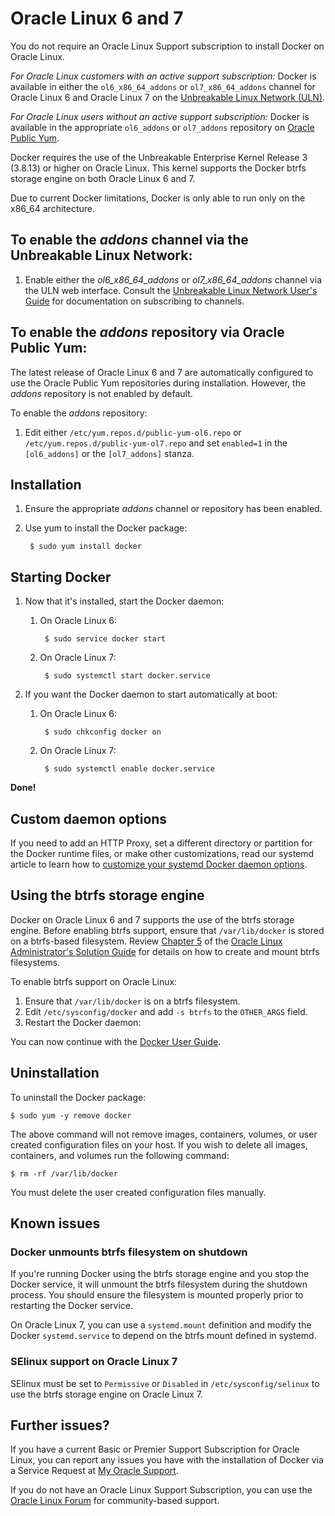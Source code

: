<!--[metadata]>
+++
title = "Installation on Oracle Linux"
description = "Installation instructions for Docker on Oracle Linux."
keywords = ["Docker, Docker documentation, requirements, linux, rhel, centos, oracle,  ol"]
[menu.main]
parent = "smn_linux"
+++
<![end-metadata]-->

# Oracle Linux 6 and 7

You do not require an Oracle Linux Support subscription to install Docker on
Oracle Linux.

*For Oracle Linux customers with an active support subscription:*
Docker is available in either the `ol6_x86_64_addons` or `ol7_x86_64_addons`
channel for Oracle Linux 6 and Oracle Linux 7 on the [Unbreakable Linux Network
(ULN)](https://linux.oracle.com).

*For Oracle Linux users without an active support subscription:*
Docker is available in the appropriate `ol6_addons` or `ol7_addons` repository
on [Oracle Public Yum](http://public-yum.oracle.com).

Docker requires the use of the Unbreakable Enterprise Kernel Release 3 (3.8.13)
or higher on Oracle Linux. This kernel supports the Docker btrfs storage engine
on both Oracle Linux 6 and 7.

Due to current Docker limitations, Docker is only able to run only on the x86_64
architecture.

## To enable the *addons* channel via the Unbreakable Linux Network:

1. Enable either the *ol6\_x86\_64\_addons* or *ol7\_x86\_64\_addons* channel
via the ULN web interface.
Consult the [Unbreakable Linux Network User's
Guide](http://docs.oracle.com/cd/E52668_01/E39381/html/index.html) for
documentation on subscribing to channels.

## To enable the *addons* repository via Oracle Public Yum:

The latest release of Oracle Linux 6 and 7 are automatically configured to use
the Oracle Public Yum repositories during installation. However, the *addons*
repository is not enabled by default.

To enable the *addons* repository:

1. Edit either `/etc/yum.repos.d/public-yum-ol6.repo` or
`/etc/yum.repos.d/public-yum-ol7.repo`
and set `enabled=1` in the `[ol6_addons]` or the `[ol7_addons]` stanza.

## Installation 

1. Ensure the appropriate *addons* channel or repository has been enabled.

2. Use yum to install the Docker package:

        $ sudo yum install docker

## Starting Docker 

1. Now that it's installed, start the Docker daemon:

    1. On Oracle Linux 6:

            $ sudo service docker start

    2. On Oracle Linux 7:

            $ sudo systemctl start docker.service

2. If you want the Docker daemon to start automatically at boot:

    1. On Oracle Linux 6:

            $ sudo chkconfig docker on

    2. On Oracle Linux 7:

            $ sudo systemctl enable docker.service

**Done!**

## Custom daemon options

If you need to add an HTTP Proxy, set a different directory or partition for the
Docker runtime files, or make other customizations, read our systemd article to
learn how to [customize your systemd Docker daemon options](/articles/systemd/).

## Using the btrfs storage engine

Docker on Oracle Linux 6 and 7 supports the use of the btrfs storage engine.
Before enabling btrfs support, ensure that `/var/lib/docker` is stored on a
btrfs-based filesystem. Review [Chapter
5](http://docs.oracle.com/cd/E37670_01/E37355/html/ol_btrfs.html) of the [Oracle
Linux Administrator's Solution
Guide](http://docs.oracle.com/cd/E37670_01/E37355/html/index.html) for details
on how to create and mount btrfs filesystems.

To enable btrfs support on Oracle Linux:

1. Ensure that `/var/lib/docker` is on a btrfs filesystem.
1. Edit `/etc/sysconfig/docker` and add `-s btrfs` to the `OTHER_ARGS` field.
2. Restart the Docker daemon:

You can now continue with the [Docker User Guide](/userguide/).

## Uninstallation

To uninstall the Docker package:

    $ sudo yum -y remove docker

The above command will not remove images, containers, volumes, or user created
configuration files on your host. If you wish to delete all images, containers,
and volumes run the following command:

    $ rm -rf /var/lib/docker

You must delete the user created configuration files manually.

## Known issues

### Docker unmounts btrfs filesystem on shutdown
If you're running Docker using the btrfs storage engine and you stop the Docker
service, it will unmount the btrfs filesystem during the shutdown process. You
should ensure the filesystem is mounted properly prior to restarting the Docker
service.

On Oracle Linux 7, you can use a `systemd.mount` definition and modify the
Docker `systemd.service` to depend on the btrfs mount defined in systemd.

### SElinux support on Oracle Linux 7
SElinux must be set to `Permissive` or `Disabled` in `/etc/sysconfig/selinux` to
use the btrfs storage engine on Oracle Linux 7.

## Further issues?

If you have a current Basic or Premier Support Subscription for Oracle Linux,
you can report any issues you have with the installation of Docker via a Service
Request at [My Oracle Support](http://support.oracle.com).

If you do not have an Oracle Linux Support Subscription, you can use the [Oracle
Linux
Forum](https://community.oracle.com/community/server_%26_storage_systems/linux/oracle_linux) for community-based support.
